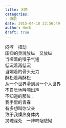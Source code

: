 ```yaml
---  
title: 无题  
categories:  
- 诗歌  
date: 2015-04-18 23:56:49  
author: Herb  
draft: true
---  
```

闷哼　扭动  
压抑的灵魂放纵　又放纵  
当哑着的嗓子气短  
低沉着再低沉  
当媚着的骨头无力  
酥松着再酥松  
从一个世界滑到另一个人世界  
不自觉地吟喃出声  
不知道的那位：  
我手里的青春  
有多想叫你父亲  
致于我燥热身体内  
灵魂深处　一阵呜咽悲恸